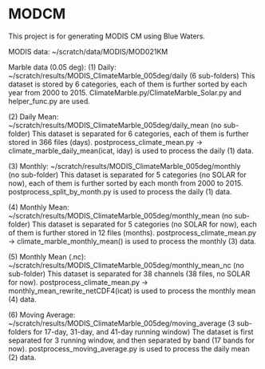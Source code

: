 # MODCM

This project is for generating MODIS CM using Blue Waters.


MODIS data: ~/scratch/data/MODIS/MOD021KM


Marble data (0.05 deg):
(1) Daily: ~/scratch/results/MODIS_ClimateMarble_005deg/daily 
    (6 sub-folders)
    This dataset is stored by 6 categories, each of them is further sorted by each year from 2000 to 2015.
    ClimateMarble.py/ClimateMarble_Solar.py and helper_func.py are used.

(2) Daily Mean: ~/scratch/results/MODIS_ClimateMarble_005deg/daily_mean 
    (no sub-folder)
    This dataset is separated for 6 categories, each of them is further stored in 366 files (days).
    postprocess_climate_mean.py -> climate_marble_daily_mean(icat, iday) is used to process the daily (1) data.

(3) Monthly: ~/scratch/results/MODIS_ClimateMarble_005deg/monthly   
    (no sub-folder)
    This dataset is separated for 5 categories (no SOLAR for now), each of them is further sorted by each month from 2000 to 2015.
    postprocess_split_by_month.py is used to process the daily (1) data.

(4) Monthly Mean: ~/scratch/results/MODIS_ClimateMarble_005deg/monthly_mean
    (no sub-folder)
    This dataset is separated for 5 categories (no SOLAR for now), each of them is further stored in 12 files (months).
    postprocess_climate_mean.py -> climate_marble_monthly_mean() is used to process the monthly (3) data.

(5) Monthly Mean (.nc): ~/scratch/results/MODIS_ClimateMarble_005deg/monthly_mean_nc
    (no sub-folder)
    This dataset is separated for 38 channels (38 files, no SOLAR for now).
    postprocess_climate_mean.py -> monthly_mean_rewrite_netCDF4(icat) is used to process the monthly mean (4) data.

(6) Moving Average: ~/scratch/results/MODIS_ClimateMarble_005deg/moving_average
    (3 sub-folders for 17-day, 31-day, and 41-day running window)
    The dataset is first separated for 3 running window, and then separated by band (17 bands for now).
    postprocess_moving_average.py is used to process the daily mean (2) data.



